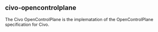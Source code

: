 ## civo-opencontrolplane
The Civo OpenControlPlane is the implematation of the OpenControlPlane specification for Civo.